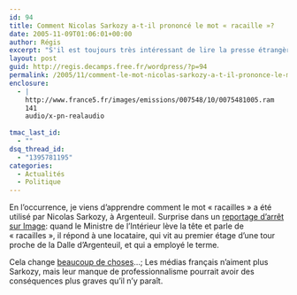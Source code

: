 ```yaml
---
id: 94
title: Comment Nicolas Sarkozy a-t-il prononcé le mot « racaille »?
date: 2005-11-09T01:06:01+00:00
author: Régis
excerpt: "S'il est toujours très intéressant de lire la presse étrangère, il est passionnant de savoir ce que les médias ne disent pas."
layout: post
guid: http://regis.decamps.free.fr/wordpress/?p=94
permalink: /2005/11/comment-le-mot-nicolas-sarkozy-a-t-il-prononce-le-mot-racaille/
enclosure:
  - |
    http://www.france5.fr/images/emissions/007548/10/0075481005.ram
    141
    audio/x-pn-realaudio
    
tmac_last_id:
  - ""
dsq_thread_id:
  - "1395781195"
categories:
  - Actualités
  - Politique
---
```

En l’occurrence, je viens d’apprendre comment le mot « racailles » a été utilisé par Nicolas Sarkozy, à Argenteuil. Surprise dans un [reportage d’arrêt sur Image](http://www.france5.fr/images/emissions/007548/10/0075481005.ram): quand le Ministre de l’Intérieur lève la tête et parle de « racailles », il répond à une locataire, qui vit au premier étage d’une tour proche de la Dalle d’Argenteuil, et qui a employé le terme.

Cela change [beaucoup de choses](http://www.liberation.com/page.php?Article=336245)…; Les médias français n’aiment plus Sarkozy, mais leur manque de professionnalisme pourrait avoir des conséquences plus graves qu’il n’y paraît.

